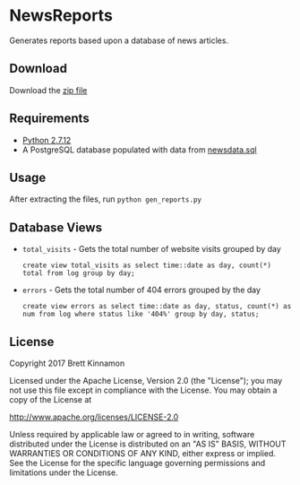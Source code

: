 # NewsReports

Generates reports based upon a database of news articles.

## Download

Download the [zip file](https://github.com/kinnamonb/NewsReports/archive/master.zip)

## Requirements

* [Python 2.7.12](https://www.python.org/downloads/release/python-2712/)
* A PostgreSQL database populated with data from [newsdata.sql](https://github.com/kinnamonb/NewsReports/blob/master/newsdata.zip)

## Usage

After extracting the files, run `python gen_reports.py`

## Database Views

* `total_visits` - Gets the total number of website visits grouped by day

  `create view total_visits as select time::date as day, count(*) total from log group by day;`

* `errors` - Gets the total number of 404 errors grouped by the day

  `create view errors as select time::date as day, status, count(*) as num from log where status like '404%' group by day, status;`

## License

Copyright 2017 Brett Kinnamon

Licensed under the Apache License, Version 2.0 (the "License"); you may not use this file except in compliance with the License. You may obtain a copy of the License at

http://www.apache.org/licenses/LICENSE-2.0

Unless required by applicable law or agreed to in writing, software distributed under the License is distributed on an "AS IS" BASIS, WITHOUT WARRANTIES OR CONDITIONS OF ANY KIND, either express or implied. See the License for the specific language governing permissions and limitations under the License.
